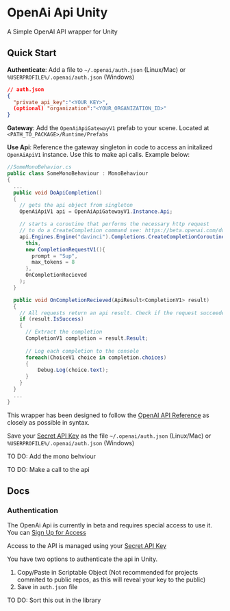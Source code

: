 # OpenAi Api Unity
A Simple OpenAI API wrapper for Unity 

## Quick Start

**Authenticate**:
Add a file to `~/.openai/auth.json` (Linux/Mac) or `%USERPROFILE%/.openai/auth.json` (Windows)

```json
// auth.json
{
  "private_api_key":"<YOUR_KEY>",
  (optional) "organization":"<YOUR_ORGANIZATION_ID>"
}
```

**Gateway**:
Add the `OpenAiApiGatewayV1` prefab to your scene. Located at `<PATH_TO_PACKAGE>/Runtime/Prefabs`

**Use Api**:
Reference the gateway singleton in code to access an initalized `OpenAiApiV1` instance. Use this to make api calls. Example below:

```csharp
//SomeMonoBehavior.cs
public class SomeMonoBehaviour : MonoBehaviour
{
  ...
  public void DoApiCompletion()
  {
    // gets the api object from singleton
    OpenAiApiV1 api = OpenAiApiGatewayV1.Instance.Api;

    // starts a coroutine that performs the necessary http request
    // to do a CreateCompletion command see: https://beta.openai.com/docs/api-reference/create-completion
    api.Engines.Engine("davinci").Completions.CreateCompletionCoroutine(
      this,
      new CompletionRequestV1(){
        prompt = "Sup", 
        max_tokens = 8
      },
      OnCompletionRecieved
    );
  }

  public void OnCompletionRecieved(ApiResult<CompletionV1> result)
  {
    // All requests return an api result. Check if the request succeeded
    if (result.IsSuccess)
    {
      // Extract the completion
      CompletionV1 completion = result.Result;
      
      // Log each completion to the console
      foreach(ChoiceV1 choice in completion.choices)
      {
          Debug.Log(choice.text);
      }
    }
  }
  ...
}
```






This wrapper has been designed to follow the [OpenAI API Reference](https://beta.openai.com/docs/api-reference) as closely as possible in syntax. 

Save your [Secret API Key](https://beta.openai.com/docs/developer-quickstart) as the file `~/.openai/auth.json` (Linux/Mac) or `%USERPROFILE%/.openai/auth.json` (Windows)

TO DO: Add the mono behviour

TO DO: Make a call to the api


## Docs

### Authentication
The OpenAi Api is currently in beta and requires special access to use it. You can [Sign Up for Access](https://openai.com/)

Access to the API is managed using your [Secret API Key](https://beta.openai.com/docs/developer-quickstart)

You have two options to authenticate the api in Unity. 
  1. Copy/Paste in Scriptable Object (Not recommended for projects commited to public repos, as this will reveal your key to the public)
  2. Save in `auth.json` file

TO DO: Sort this out in the library

